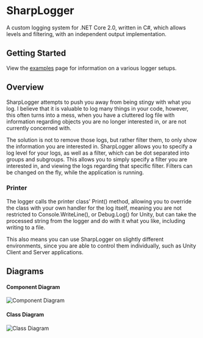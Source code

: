 # SharpLogger
A custom logging system for .NET Core 2.0, written in C#, which allows levels and filtering, with an independent output implementation.

## Getting Started
View the [examples](https://github.com/ramon54321/SharpLogger/tree/master/examples) page for information on a various logger setups.

## Overview
SharpLogger attempts to push you away from being stingy with what you log. I believe that it is valuable to log many things in your code, however, this often turns into a mess, when you have a cluttered log file with information regarding objects you are no longer interested in, or are not currently concerned with.

The solution is not to remove those logs, but rather filter them, to only show the information you are interested in. SharpLogger allows you to specify a log level for your logs, as well as a filter, which can be dot separated into groups and subgroups. This allows you to simply specify a filter you are interested in, and viewing the logs regarding that specific filter. Filters can be changed on the fly, while the application is running.

### Printer
The logger calls the printer class' Print() method, allowing you to override the class with your own handler for the log itself, meaning you are not restricted to Console.WriteLine(), or Debug.Log() for Unity, but can take the processed string from the logger and do with it what you like, including writing to a file.

This also means you can use SharpLogger on slightly different environments, since you are able to control them individually, such as Unity Client and Server applications.

## Diagrams
#### Component Diagram
![Component Diagram](http://repo.ramonbrand.ml/images/SharpLogger/ComponentDiagram.jpg)

#### Class Diagram
![Class Diagram](http://repo.ramonbrand.ml/images/SharpLogger/ClassDiagram.jpg)
